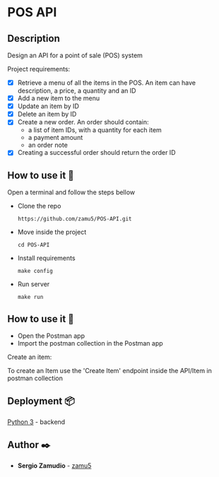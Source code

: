 # POS API


## Description

Design an API for a point of sale (POS) system

Project requirements:
- [x] Retrieve a menu of all the items in the POS. An item can have description, a price, a quantity and an ID
- [x] Add a new item to the menu
- [x] Update an item by ID
- [x] Delete an item by ID
- [x] Create a new order. An order should contain:
  - a list of item IDs, with a quantity for each item
  - a payment amount
  - an order note
- [x] Creating a successful order should return the order ID

## How to use it  🚀

Open a terminal and follow the steps bellow

- Clone the repo 
    ```
    https://github.com/zamu5/POS-API.git
    ```
  
- Move inside the project
    ```
    cd POS-API
    ```

- Install requirements
    ```
    make config
    ```
- Run server
    ```
    make run
    ```

## How to use it  🔧

- Open the Postman app
- Import the postman collection in the Postman app

Create an item:

To create an Item use the 'Create Item' endpoint inside the API/Item in postman collection


## Deployment  📦

[Python 3](https://www.python.org/) - backend

## Author ✒️

* **Sergio Zamudio** - [zamu5](https://github.com/zamu5)
